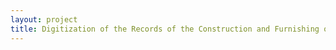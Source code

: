 ```yaml
--- 
layout: project 
title: Digitization of the Records of the Construction and Furnishing of 1 East 70th Street, businessman and art collector Henry Clay Frick's New York City mansion, 1907-1920
---
```



